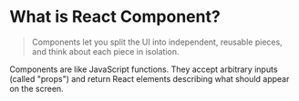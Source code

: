 # What is React Component?

> Components let you split the UI into independent, reusable pieces, and think about each piece in isolation.

Components are like JavaScript functions. They accept arbitrary inputs (called "props") and return React elements describing what should appear on the screen.